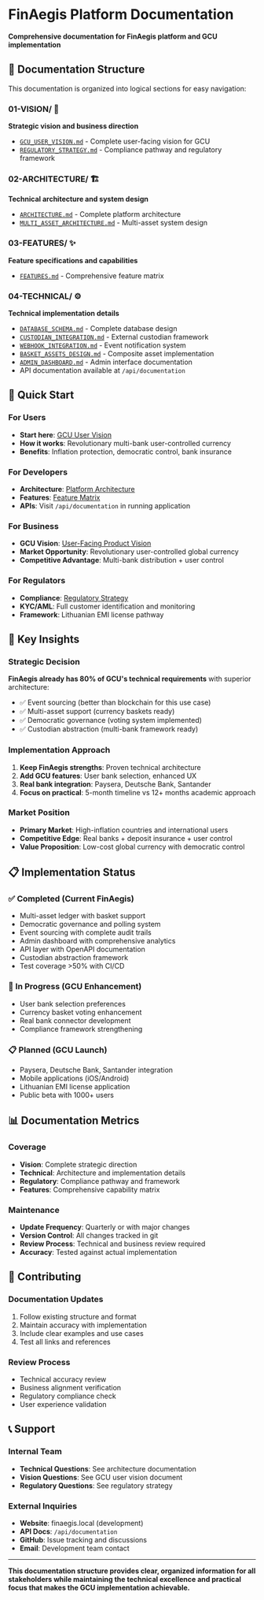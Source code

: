 # FinAegis Platform Documentation

**Comprehensive documentation for FinAegis platform and GCU implementation**

## 📁 Documentation Structure

This documentation is organized into logical sections for easy navigation:

### 01-VISION/ 🎯
**Strategic vision and business direction**
- [`GCU_USER_VISION.md`](01-VISION/GCU_USER_VISION.md) - Complete user-facing vision for GCU
- [`REGULATORY_STRATEGY.md`](01-VISION/REGULATORY_STRATEGY.md) - Compliance pathway and regulatory framework

### 02-ARCHITECTURE/ 🏗️
**Technical architecture and system design**
- [`ARCHITECTURE.md`](02-ARCHITECTURE/ARCHITECTURE.md) - Complete platform architecture
- [`MULTI_ASSET_ARCHITECTURE.md`](02-ARCHITECTURE/MULTI_ASSET_ARCHITECTURE.md) - Multi-asset system design

### 03-FEATURES/ ✨
**Feature specifications and capabilities**
- [`FEATURES.md`](03-FEATURES/FEATURES.md) - Comprehensive feature matrix

### 04-TECHNICAL/ ⚙️
**Technical implementation details**
- [`DATABASE_SCHEMA.md`](04-TECHNICAL/DATABASE_SCHEMA.md) - Complete database design
- [`CUSTODIAN_INTEGRATION.md`](04-TECHNICAL/CUSTODIAN_INTEGRATION.md) - External custodian framework
- [`WEBHOOK_INTEGRATION.md`](04-TECHNICAL/WEBHOOK_INTEGRATION.md) - Event notification system
- [`BASKET_ASSETS_DESIGN.md`](04-TECHNICAL/BASKET_ASSETS_DESIGN.md) - Composite asset implementation
- [`ADMIN_DASHBOARD.md`](04-TECHNICAL/ADMIN_DASHBOARD.md) - Admin interface documentation
- API documentation available at `/api/documentation`

## 🚀 Quick Start

### For Users
- **Start here**: [GCU User Vision](01-VISION/GCU_USER_VISION.md)
- **How it works**: Revolutionary multi-bank user-controlled currency
- **Benefits**: Inflation protection, democratic control, bank insurance

### For Developers
- **Architecture**: [Platform Architecture](02-ARCHITECTURE/ARCHITECTURE.md)
- **Features**: [Feature Matrix](03-FEATURES/FEATURES.md)
- **APIs**: Visit `/api/documentation` in running application

### For Business
- **GCU Vision**: [User-Facing Product Vision](01-VISION/GCU_USER_VISION.md)
- **Market Opportunity**: Revolutionary user-controlled global currency
- **Competitive Advantage**: Multi-bank distribution + user control

### For Regulators
- **Compliance**: [Regulatory Strategy](01-VISION/REGULATORY_STRATEGY.md)
- **KYC/AML**: Full customer identification and monitoring
- **Framework**: Lithuanian EMI license pathway

## 🎯 Key Insights

### Strategic Decision
**FinAegis already has 80% of GCU's technical requirements** with superior architecture:
- ✅ Event sourcing (better than blockchain for this use case)
- ✅ Multi-asset support (currency baskets ready)
- ✅ Democratic governance (voting system implemented)
- ✅ Custodian abstraction (multi-bank framework ready)

### Implementation Approach
1. **Keep FinAegis strengths**: Proven technical architecture
2. **Add GCU features**: User bank selection, enhanced UX
3. **Real bank integration**: Paysera, Deutsche Bank, Santander
4. **Focus on practical**: 5-month timeline vs 12+ months academic approach

### Market Position
- **Primary Market**: High-inflation countries and international users
- **Competitive Edge**: Real banks + deposit insurance + user control
- **Value Proposition**: Low-cost global currency with democratic control

## 📋 Implementation Status

### ✅ Completed (Current FinAegis)
- Multi-asset ledger with basket support
- Democratic governance and polling system
- Event sourcing with complete audit trails
- Admin dashboard with comprehensive analytics
- API layer with OpenAPI documentation
- Custodian abstraction framework
- Test coverage >50% with CI/CD

### 🔄 In Progress (GCU Enhancement)
- User bank selection preferences
- Currency basket voting enhancement
- Real bank connector development
- Compliance framework strengthening

### 📋 Planned (GCU Launch)
- Paysera, Deutsche Bank, Santander integration
- Mobile applications (iOS/Android)
- Lithuanian EMI license application
- Public beta with 1000+ users

## 📊 Documentation Metrics

### Coverage
- **Vision**: Complete strategic direction
- **Technical**: Architecture and implementation details
- **Regulatory**: Compliance pathway and framework
- **Features**: Comprehensive capability matrix

### Maintenance
- **Update Frequency**: Quarterly or with major changes
- **Version Control**: All changes tracked in git
- **Review Process**: Technical and business review required
- **Accuracy**: Tested against actual implementation

## 🤝 Contributing

### Documentation Updates
1. Follow existing structure and format
2. Maintain accuracy with implementation
3. Include clear examples and use cases
4. Test all links and references

### Review Process
- Technical accuracy review
- Business alignment verification
- Regulatory compliance check
- User experience validation

## 📞 Support

### Internal Team
- **Technical Questions**: See architecture documentation
- **Vision Questions**: See GCU user vision document
- **Regulatory Questions**: See regulatory strategy

### External Inquiries
- **Website**: finaegis.local (development)
- **API Docs**: `/api/documentation`
- **GitHub**: Issue tracking and discussions
- **Email**: Development team contact

---

**This documentation structure provides clear, organized information for all stakeholders while maintaining the technical excellence and practical focus that makes the GCU implementation achievable.**